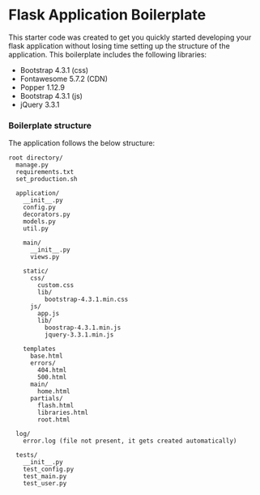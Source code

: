 # Flask Application Boilerplate

This starter code was created to get you quickly started developing your flask application without losing time setting up the structure of the application.
This boilerplate includes the following libraries:
- Bootstrap 4.3.1 (css)
- Fontawesome 5.7.2 (CDN)
- Popper 1.12.9
- Bootstrap 4.3.1 (js)
- jQuery 3.3.1


### Boilerplate structure
The application follows the below structure:

```
root directory/
  manage.py
  requirements.txt
  set_production.sh

  application/
    __init__.py
    config.py
    decorators.py
    models.py
    util.py

    main/
      __init__.py
      views.py

    static/
      css/
        custom.css
        lib/
          bootstrap-4.3.1.min.css
      js/
        app.js
        lib/
          boostrap-4.3.1.min.js
          jquery-3.3.1.min.js

    templates
      base.html
      errors/
        404.html
        500.html
      main/
        home.html
      partials/
        flash.html
        libraries.html
        root.html

  log/
    error.log (file not present, it gets created automatically)

  tests/
    __init__.py
    test_config.py
    test_main.py
    test_user.py



```
